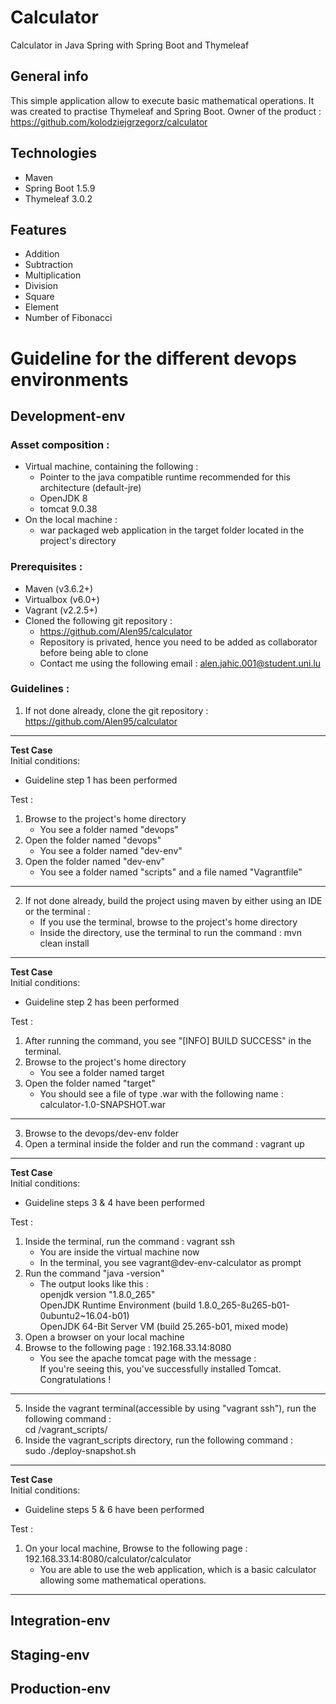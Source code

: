 # Calculator
 Calculator in Java Spring with Spring Boot and Thymeleaf 

## General info
This simple application allow to execute basic mathematical operations. It was created to practise Thymeleaf and Spring Boot.
Owner of the product : https://github.com/kolodziejgrzegorz/calculator

## Technologies
* Maven
* Spring Boot 1.5.9
* Thymeleaf 3.0.2

## Features
* Addition
* Subtraction
* Multiplication
* Division
* Square
* Element 
* Number of Fibonacci

# Guideline for the different devops environments
## Development-env
### Asset composition :

- Virtual machine, containing the following :
	- Pointer to the java compatible runtime recommended for this architecture (default-jre)
	- OpenJDK 8
	- tomcat 9.0.38
- On the local machine :
	- war packaged web application in the target folder located in the project's directory

### Prerequisites :

- Maven (v3.6.2+)
- Virtualbox (v6.0+)
- Vagrant (v2.2.5+)
- Cloned the following git repository :
	- https://github.com/Alen95/calculator
	- Repository is privated, hence you need to be added as collaborator before being able to clone
	- Contact me using the following email : alen.jahic.001@student.uni.lu

### Guidelines :

1) If not done already, clone the git repository : https://github.com/Alen95/calculator
********
**Test Case**  
Initial conditions:  
- Guideline step 1 has been performed


Test :  
1) Browse to the project's home directory
    - You see a folder named "devops"
2) Open the folder named "devops"
    - You see a folder named "dev-env"
3) Open the folder named "dev-env"
    - You see a folder named "scripts" and a file named "Vagrantfile"
********
2) If not done already, build the project using maven by either using an IDE or the terminal :
    - If you use the terminal, browse to the project's home directory 
    - Inside the directory, use the terminal to run the command : mvn clean install
********
**Test Case**  
Initial conditions:     
- Guideline step 2 has been performed   


Test :   
1) After running the command, you see "[INFO] BUILD SUCCESS" in the terminal.
2) Browse to the project's home directory
    - You see a folder named target
3) Open the folder named "target"
    - You should see a file of type .war with the following name : calculator-1.0-SNAPSHOT.war
********
3) Browse to the devops/dev-env folder
4) Open a terminal inside the folder and run the command : vagrant up
********
**Test Case**  
Initial conditions:  
- Guideline steps 3 & 4 have been performed  


Test :  
1) Inside the terminal, run the command : vagrant ssh
    - You are inside the virtual machine now
    - In the terminal, you see vagrant@dev-env-calculator as prompt
2) Run the command "java -version"
    - The output looks like this :  
    openjdk version "1.8.0_265"  
    OpenJDK Runtime Environment (build 1.8.0_265-8u265-b01-0ubuntu2~16.04-b01)  
    OpenJDK 64-Bit Server VM (build 25.265-b01, mixed mode)  
3) Open a browser on your local machine
4) Browse to the following page : 192.168.33.14:8080
    - You see the apache tomcat page with the message :  
    If you're seeing this, you've successfully installed Tomcat. Congratulations !
********

5) Inside the vagrant terminal(accessible by using "vagrant ssh"), run the following command :  
	cd /vagrant_scripts/
6) Inside the vagrant_scripts directory, run the following command :  
	sudo ./deploy-snapshot.sh
********
**Test Case**  
Initial conditions:   
- Guideline steps 5 & 6 have been performed  


Test :  
1) On your local machine, Browse to the following page :  192.168.33.14:8080/calculator/calculator
    - You are able to use the web application, which is a basic calculator allowing some mathematical operations.
********


## Integration-env
## Staging-env
## Production-env


